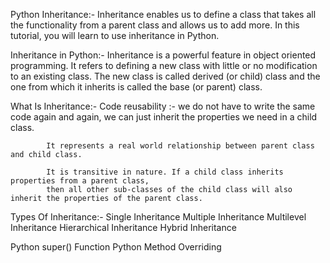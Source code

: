 Python Inheritance:-
                Inheritance enables us to define a class that takes all the functionality from a parent class
                and allows us to add more. In this tutorial, you will learn to use inheritance in Python.

Inheritance in Python:-
                    Inheritance is a powerful feature in object oriented programming.
                    It refers to defining a new class with little or no modification to an existing class.
                    The new class is called derived (or child) class and the one from which it inherits is called the base (or parent) class.

What Is Inheritance:-
            Code reusability :- we do not have to write the same code again and again,
                                we can just inherit the properties we need in a child class.

            It represents a real world relationship between parent class and child class.

            It is transitive in nature. If a child class inherits properties from a parent class,
            then all other sub-classes of the child class will also inherit the properties of the parent class.

Types Of Inheritance:-
                    Single Inheritance
                    Multiple Inheritance
                    Multilevel Inheritance
                    Hierarchical Inheritance
                    Hybrid Inheritance



Python super() Function
Python Method Overriding
